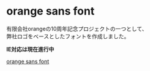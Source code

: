 # orange sans font

有限会社orangeの10周年記念プロジェクトの一つとして、  
弊社ロゴをベースとしたフォントを作成しました。

**IE対応は現在進行中**

[orange sans font](http://fingaholic.github.com/orange.sans/ 'orange sans font')
